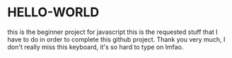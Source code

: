 # HELLO-WORLD
this is the beginner project for javascript
this is the requested stuff that I have to do in order to complete this github project. Thank you very much, I don't really miss this keyboard, it's so hard to type on lmfao. 
